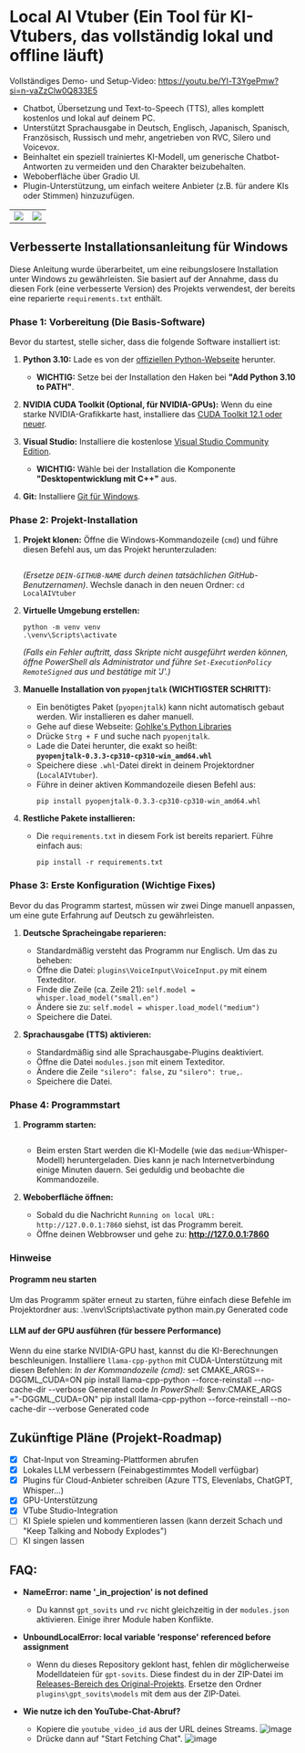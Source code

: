 # Local AI Vtuber (Ein Tool für KI-Vtubers, das vollständig lokal und offline läuft)

Vollständiges Demo- und Setup-Video: https://youtu.be/Yl-T3YgePmw?si=n-vaZzClw0Q833E5

- Chatbot, Übersetzung und Text-to-Speech (TTS), alles komplett kostenlos und lokal auf deinem PC.
- Unterstützt Sprachausgabe in Deutsch, Englisch, Japanisch, Spanisch, Französisch, Russisch und mehr, angetrieben von RVC, Silero und Voicevox.
- Beinhaltet ein speziell trainiertes KI-Modell, um generische Chatbot-Antworten zu vermeiden und den Charakter beizubehalten.
- Weboberfläche über Gradio UI.
- Plugin-Unterstützung, um einfach weitere Anbieter (z.B. für andere KIs oder Stimmen) hinzuzufügen.

<table>
  <tr>
    <td><img src="https://github.com/0Xiaohei0/VtuberChess/assets/24196833/6433bc1f-cdec-423f-b190-b7330497d28e" /></td>
    <td><img src="https://github.com/0Xiaohei0/VtuberChess/assets/24196833/5521eff5-4b36-4b13-9961-f4d7af8daded" /></td>
  </tr>
</table>

## Verbesserte Installationsanleitung für Windows

Diese Anleitung wurde überarbeitet, um eine reibungslosere Installation unter Windows zu gewährleisten. Sie basiert auf der Annahme, dass du diesen Fork (eine verbesserte Version) des Projekts verwendest, der bereits eine reparierte `requirements.txt` enthält.

### Phase 1: Vorbereitung (Die Basis-Software)

Bevor du startest, stelle sicher, dass die folgende Software installiert ist:

1.  **Python 3.10:** Lade es von der [offiziellen Python-Webseite](https://www.python.org/downloads/release/python-3100/) herunter.
    - **WICHTIG:** Setze bei der Installation den Haken bei **"Add Python 3.10 to PATH"**.

2.  **NVIDIA CUDA Toolkit (Optional, für NVIDIA-GPUs):** Wenn du eine starke NVIDIA-Grafikkarte hast, installiere das [CUDA Toolkit 12.1 oder neuer](https://developer.nvidia.com/cuda-toolkit-archive).
3.  **Visual Studio:** Installiere die kostenlose [Visual Studio Community Edition](https://visualstudio.microsoft.com/downloads/).
    - **WICHTIG:** Wähle bei der Installation die Komponente **"Desktopentwicklung mit C++"** aus.
4.  **Git:** Installiere [Git für Windows](https://git-scm.com/download/win).

### Phase 2: Projekt-Installation

1.  **Projekt klonen:** Öffne die Windows-Kommandozeile (`cmd`) und führe diesen Befehl aus, um das Projekt herunterzuladen:
    ```    git clone https://github.com/DEIN-GITHUB-NAME/LocalAIVtuber.git
    ```
    *(Ersetze `DEIN-GITHUB-NAME` durch deinen tatsächlichen GitHub-Benutzernamen)*.
    Wechsle danach in den neuen Ordner: `cd LocalAIVtuber`

2.  **Virtuelle Umgebung erstellen:**
    ```
    python -m venv venv
    .\venv\Scripts\activate
    ```
    *(Falls ein Fehler auftritt, dass Skripte nicht ausgeführt werden können, öffne PowerShell als Administrator und führe `Set-ExecutionPolicy RemoteSigned` aus und bestätige mit 'J'.)*

3.  **Manuelle Installation von `pyopenjtalk` (WICHTIGSTER SCHRITT):**
    - Ein benötigtes Paket (`pyopenjtalk`) kann nicht automatisch gebaut werden. Wir installieren es daher manuell.
    - Gehe auf diese Webseite: [Gohlke's Python Libraries](https://www.lfd.uci.edu/~gohlke/pythonlibs/#pyopenjtalk)
    - Drücke `Strg + F` und suche nach `pyopenjtalk`.
    - Lade die Datei herunter, die exakt so heißt: **`pyopenjtalk‑0.3.3‑cp310‑cp310‑win_amd64.whl`**
    - Speichere diese `.whl`-Datei direkt in deinem Projektordner (`LocalAIVtuber`).
    - Führe in deiner aktiven Kommandozeile diesen Befehl aus:
      ```
      pip install pyopenjtalk-0.3.3-cp310-cp310-win_amd64.whl
      ```

4.  **Restliche Pakete installieren:**
    - Die `requirements.txt` in diesem Fork ist bereits repariert. Führe einfach aus:
      ```
      pip install -r requirements.txt
      ```

### Phase 3: Erste Konfiguration (Wichtige Fixes)

Bevor du das Programm startest, müssen wir zwei Dinge manuell anpassen, um eine gute Erfahrung auf Deutsch zu gewährleisten.

1.  **Deutsche Spracheingabe reparieren:**
    - Standardmäßig versteht das Programm nur Englisch. Um das zu beheben:
    - Öffne die Datei: `plugins\VoiceInput\VoiceInput.py` mit einem Texteditor.
    - Finde die Zeile (ca. Zeile 21): `self.model = whisper.load_model("small.en")`
    - Ändere sie zu: `self.model = whisper.load_model("medium")`
    - Speichere die Datei.

2.  **Sprachausgabe (TTS) aktivieren:**
    - Standardmäßig sind alle Sprachausgabe-Plugins deaktiviert.
    - Öffne die Datei `modules.json` mit einem Texteditor.
    - Ändere die Zeile `"silero": false,` zu `"silero": true,`.
    - Speichere die Datei.

### Phase 4: Programmstart

1.  **Programm starten:**
    ```    python main.py
    ```
    - Beim ersten Start werden die KI-Modelle (wie das `medium`-Whisper-Modell) heruntergeladen. Dies kann je nach Internetverbindung einige Minuten dauern. Sei geduldig und beobachte die Kommandozeile.

2.  **Weboberfläche öffnen:**
    - Sobald du die Nachricht `Running on local URL: http://127.0.0.1:7860` siehst, ist das Programm bereit.
    - Öffne deinen Webbrowser und gehe zu: **http://127.0.0.1:7860**

### Hinweise

#### Programm neu starten
Um das Programm später erneut zu starten, führe einfach diese Befehle im Projektordner aus:
.\venv\Scripts\activate
python main.py
Generated code
#### LLM auf der GPU ausführen (für bessere Performance)
Wenn du eine starke NVIDIA-GPU hast, kannst du die KI-Berechnungen beschleunigen. Installiere `llama-cpp-python` mit CUDA-Unterstützung mit diesen Befehlen:
*In der Kommandozeile (cmd):*
set CMAKE_ARGS=-DGGML_CUDA=ON
pip install llama-cpp-python --force-reinstall --no-cache-dir --verbose
Generated code
*In PowerShell:*
$env:CMAKE_ARGS ="-DGGML_CUDA=ON"
pip install llama-cpp-python --force-reinstall --no-cache-dir --verbose
Generated code
## Zukünftige Pläne (Projekt-Roadmap)
- [x] Chat-Input von Streaming-Plattformen abrufen
- [x] Lokales LLM verbessern (Feinabgestimmtes Modell verfügbar)
- [x] Plugins für Cloud-Anbieter schreiben (Azure TTS, Elevenlabs, ChatGPT, Whisper...)
- [x] GPU-Unterstützung
- [x] VTube Studio-Integration
- [ ] KI Spiele spielen und kommentieren lassen (kann derzeit Schach und "Keep Talking and Nobody Explodes")
- [ ] KI singen lassen

## FAQ:
- **NameError: name '_in_projection' is not defined**
  - Du kannst `gpt_sovits` und `rvc` nicht gleichzeitig in der `modules.json` aktivieren. Einige ihrer Module haben Konflikte.

- **UnboundLocalError: local variable 'response' referenced before assignment**
  - Wenn du dieses Repository geklont hast, fehlen dir möglicherweise Modelldateien für `gpt-sovits`. Diese findest du in der ZIP-Datei im [Releases-Bereich des Original-Projekts](https://github.com/0Xiaohei0/LocalAIVtuber/releases). Ersetze den Ordner `plugins\gpt_sovits\models` mit dem aus der ZIP-Datei.

- **Wie nutze ich den YouTube-Chat-Abruf?**
  - Kopiere die `youtube_video_id` aus der URL deines Streams.
  ![image](https://github.com/0Xiaohei0/LocalAIVtuber/assets/24196833/942b9811-46bc-40f9-a7df-7938d0070513)
  - Drücke dann auf "Start Fetching Chat".
  ![image](https://github.com/0Xiaohei0/LocalAIVtuber/assets/24196833/96b8a971-00e8-4930-a9b4-897b3ddf27bf)
